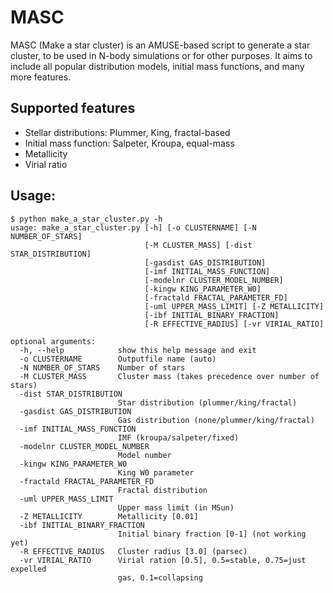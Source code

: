 # MASC
MASC (Make a star cluster) is an AMUSE-based script to generate a star cluster, to be used in N-body simulations or for other purposes. It aims to include all popular distribution models, initial mass functions, and many more features.

## Supported features
- Stellar distributions: Plummer, King, fractal-based
- Initial mass function: Salpeter, Kroupa, equal-mass
- Metallicity
- Virial ratio

## Usage:
    $ python make_a_star_cluster.py -h
    usage: make_a_star_cluster.py [-h] [-o CLUSTERNAME] [-N NUMBER_OF_STARS]
                                  [-M CLUSTER_MASS] [-dist STAR_DISTRIBUTION]
                                  [-gasdist GAS_DISTRIBUTION]
                                  [-imf INITIAL_MASS_FUNCTION]
                                  [-modelnr CLUSTER_MODEL_NUMBER]
                                  [-kingw KING_PARAMETER_W0]
                                  [-fractald FRACTAL_PARAMETER_FD]
                                  [-uml UPPER_MASS_LIMIT] [-Z METALLICITY]
                                  [-ibf INITIAL_BINARY_FRACTION]
                                  [-R EFFECTIVE_RADIUS] [-vr VIRIAL_RATIO]
    
    optional arguments:
      -h, --help            show this help message and exit
      -o CLUSTERNAME        Outputfile name (auto)
      -N NUMBER_OF_STARS    Number of stars
      -M CLUSTER_MASS       Cluster mass (takes precedence over number of stars)
      -dist STAR_DISTRIBUTION
                            Star distribution (plummer/king/fractal)
      -gasdist GAS_DISTRIBUTION
                            Gas distribution (none/plummer/king/fractal)
      -imf INITIAL_MASS_FUNCTION
                            IMF (kroupa/salpeter/fixed)
      -modelnr CLUSTER_MODEL_NUMBER
                            Model number
      -kingw KING_PARAMETER_W0
                            King W0 parameter
      -fractald FRACTAL_PARAMETER_FD
                            Fractal distribution
      -uml UPPER_MASS_LIMIT
                            Upper mass limit (in MSun)
      -Z METALLICITY        Metallicity [0.01]
      -ibf INITIAL_BINARY_FRACTION
                            Initial binary fraction [0-1] (not working yet)
      -R EFFECTIVE_RADIUS   Cluster radius [3.0] (parsec)
      -vr VIRIAL_RATIO      Virial ration [0.5], 0.5=stable, 0.75=just expelled
                            gas, 0.1=collapsing
    
